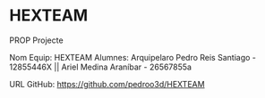 # HEXTEAM
PROP Projecte

Nom Equip: HEXTEAM Alumnes: Arquipelaro Pedro Reis Santiago - 12855446X || Ariel Medina Araníbar - 26567855a 

URL GitHub: https://github.com/pedroo3d/HEXTEAM